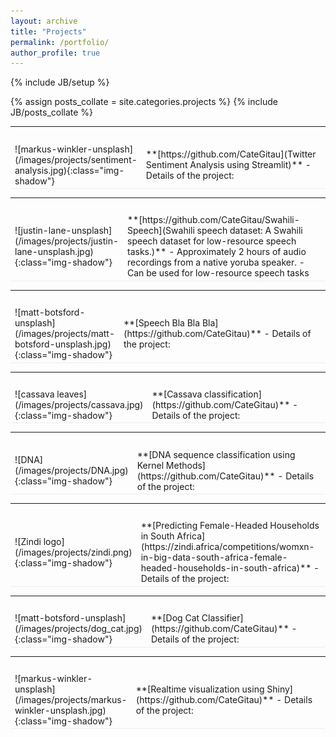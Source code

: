 ```yaml
---
layout: archive
title: "Projects"
permalink: /portfolio/
author_profile: true
---
```


{% include JB/setup %}

{% assign posts_collate = site.categories.projects %}
{% include JB/posts_collate %}


<link rel="stylesheet" href="/glyphicons/css/glyphicons.css" />

<table style="width:100%">
<col width="20%">
<col width="10">
<col >


<tr height="25"/>
<tr style="border-bottom:1pt solid #eee" >
<td markdown="1">
![markus-winkler-unsplash](/images/projects/sentiment-analysis.jpg){:class="img-shadow"}
</td>
<td markdown="1">
**[https://github.com/CateGitau](Twitter Sentiment Analysis using Streamlit)**
- Details of the project:
</td> 
</tr>
</table>

<table style="width:100%">
<col width="20%">
<col width="10">
<col >

<tr height="25"/>
<tr style="border-bottom:1pt solid #eee" >
<td markdown="1">
![justin-lane-unsplash](/images/projects/justin-lane-unsplash.jpg){:class="img-shadow"}
</td>
<td markdown="1">
**[https://github.com/CateGitau/Swahili-Speech](Swahili speech dataset: A Swahili speech dataset for low-resource speech tasks.)**
- Approximately 2 hours of audio recordings from a native yoruba speaker.
- Can be used for low-resource speech tasks 

</td>
</tr>

</table>

<table style="width:100%">
<col width="20%">
<col width="10">
<col >


<tr height="25"/>
<tr style="border-bottom:1pt solid #eee" >
<td markdown="1">
![matt-botsford-unsplash](/images/projects/matt-botsford-unsplash.jpg){:class="img-shadow"}
</td>
<td markdown="1">
**[Speech Bla Bla Bla](https://github.com/CateGitau)**
- Details of the project: 

</td> 
</tr>
</table>

<table style="width:100%">
<col width="20%">
<col width="10">
<col >


<tr height="25"/>
<tr style="border-bottom:1pt solid #eee" >
<td markdown="1">
![cassava leaves](/images/projects/cassava.jpg){:class="img-shadow"}
</td>
<td markdown="1">
**[Cassava classification](https://github.com/CateGitau)**
- Details of the project: 

</td> 
</tr>
</table>


<table style="width:100%">
<col width="20%">
<col width="10">
<col >


<tr height="25"/>
<tr style="border-bottom:1pt solid #eee" >
<td markdown="1">
![DNA](/images/projects/DNA.jpg){:class="img-shadow"}
</td>
<td markdown="1">
**[DNA sequence classification using Kernel Methods](https://github.com/CateGitau)**
- Details of the project: 
</td> 
</tr>
</table>

<table style="width:100%">
<col width="20%">
<col width="10">
<col >


<tr height="25"/>
<tr style="border-bottom:1pt solid #eee" >
<td markdown="1">
![Zindi logo](/images/projects/zindi.png){:class="img-shadow"}
</td>
<td markdown="1">
**[Predicting Female-Headed Households in South Africa](https://zindi.africa/competitions/womxn-in-big-data-south-africa-female-headed-households-in-south-africa)**
- Details of the project:

</td> 
</tr>
</table>

<table style="width:100%">
<col width="20%">
<col width="10">
<col >


<tr height="25"/>
<tr style="border-bottom:1pt solid #eee" >
<td markdown="1">
![matt-botsford-unsplash](/images/projects/dog_cat.jpg){:class="img-shadow"}
</td>
<td markdown="1">
**[Dog Cat Classifier](https://github.com/CateGitau)**
- Details of the project: 

</td> 
</tr>
</table>

<table style="width:100%">
<col width="20%">
<col width="10">
<col >


<tr height="25"/>
<tr style="border-bottom:1pt solid #eee" >
<td markdown="1">
![markus-winkler-unsplash](/images/projects/markus-winkler-unsplash.jpg){:class="img-shadow"}
</td>
<td markdown="1">
**[Realtime visualization using Shiny](https://github.com/CateGitau)**
- Details of the project:
</td> 
</tr>
</table>

